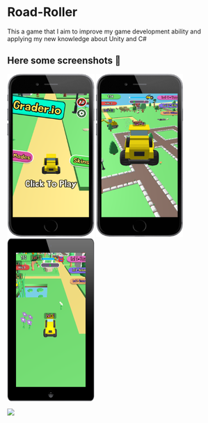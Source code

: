 # Road-Roller
This a game that I aim to improve my game development ability and applying my new knowledge about Unity and C#

## Here some screenshots 📱
<img src="Dozer/Dozer/Images/1.webp" width="200" height="375">  <img src="Dozer/Dozer/Images/2.webp" width="200" height="375">    <img src="Dozer/Dozer/Images/3.webp" width="200" height="375">

<a href="https://play.google.com/store/apps/details?id=com.AtlamGames.Grader.IO">
<img src="Dozer/Dozer/Image/PlayStoreLink.webp" width="150"></a>
